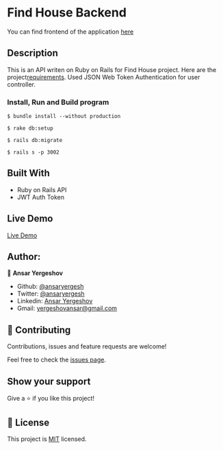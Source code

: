 # Find House Backend

You can find frontend of the application [here](https://github.com/ansaryergesh/find_house_frontend)

## Description

This is an API writen on Ruby on Rails for Find House project. Here are the project[requirements](https://www.notion.so/Final-Capstone-Project-Find-Your-House-backend-only-variant-f3581ebfeb3341deafd7617c5b9d934d). Used JSON Web Token Authentication for user controller.

### Install, Run and Build program

```
$ bundle install --without production

$ rake db:setup

$ rails db:migrate

$ rails s -p 3002

```

## Built With

- Ruby on Rails API
- JWT Auth Token

## Live Demo

[Live Demo](https://guarded-hamlet-33539.herokuapp.com/api/v1/profile)

## Author:

👤 **Ansar Yergeshov**

- Github: [@ansaryergesh](https://github.com/ansaryergesh)
- Twitter: [@ansaryergesh](https://twitter.com/ansaryergesh)
- Linkedin: [Ansar Yergeshov](https://www.linkedin.com/in/ansaryergesh/)
- Gmail: yergeshovansar@gmail.com

## 🤝 Contributing

Contributions, issues and feature requests are welcome!

Feel free to check the [issues page](issues/).

## Show your support

Give a ⭐️ if you like this project!

## 📝 License

This project is [MIT](lic.url) licensed.
